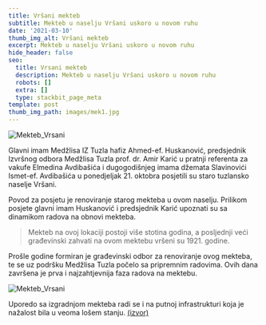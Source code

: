 ```yaml
---
title: Vršani mekteb
subtitle: Mekteb u naselju Vršani uskoro u novom ruhu
date: '2021-03-10'
thumb_img_alt: Vršani mekteb
excerpt: Mekteb u naselju Vršani uskoro u novom ruhu
hide_header: false
seo:
  title: Vrsani mekteb
  description: Mekteb u naselju Vršani uskoro u novom ruhu
  robots: []
  extra: []
  type: stackbit_page_meta
template: post
thumb_img_path: images/mek1.jpg
---
```

![Mekteb_Vrsani](/images/mek1.jpg)

Glavni imam Medžlisa IZ Tuzla hafiz Ahmed-ef. Huskanović, predsjednik
 Izvršnog odbora Medžlisa Tuzla prof. dr. Amir Karić u pratnji referenta
 za vakufe Elmedina Avdibašića i dugogodišnjeg imama džemata Slavinovići
 Ismet-ef. Avdibašića u ponedjeljak 21. oktobra posjetili su staro 
tuzlansko naselje Vršani.



Povod za posjetu je renoviranje starog mekteba u ovom naselju. 
Prilikom posjete glavni imam Huskanović i predsjednik Karić upoznati su 
sa dinamikom radova na obnovi mekteba.

>
> Mekteb na ovoj lokaciji postoji više stotina godina, a posljednji veći 
> građevinski zahvati na ovom mektebu vršeni su 1921. godine.



Prošle godine formiran je građevinski odbor za renoviranje ovog 
mekteba, te se uz podršku Medžlisa Tuzla počelo sa pripremnim radovima. 
Ovih dana završena je prva i najzahtjevnija faza radova na mektebu. 

![Mekteb_Vrsani](/images/mek1.jpg)

Uporedo sa izgradnjom mekteba radi se i na putnoj infrastrukturi koja je
 nažalost bila u veoma lošem stanju.
 <a href="https://muftijstvotz.ba/tuzla-mekteb-u-naselju-vrsani-uskoro-u-novom-ruhu/">(izvor)</a>
